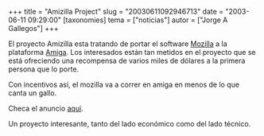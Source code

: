 +++
title = "Amizilla Project"
slug = "20030611092946713"
date = "2003-06-11 09:29:00"
[taxonomies]
tema = ["noticias"]
autor = ["Jorge A Gallegos"]
+++

El proyecto Amizilla esta tratando de portar el software
[Mozilla](http://www.mozilla.org) a la plataforma
[Amiga](http://www.amiga.org). Los interesados están tan metidos en el
proyecto que se está ofreciendo una recompensa de varios miles de
dólares a la primera persona que lo porte.

Con incentivos así, el mozilla va a correr en amiga en menos de lo que
canta un gallo.

Checa el anuncio
[aqui](http://www.amiga.org/modules/news/print.php?storyid=2220).

Un proyecto interesante, tanto del lado económico como del lado técnico.

